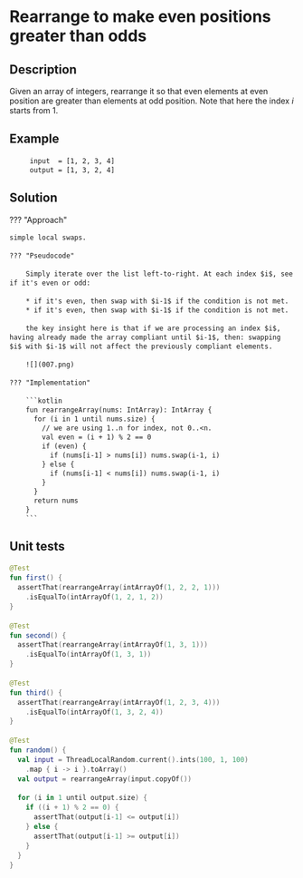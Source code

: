 # Rearrange to make even positions greater than odds

## Description

Given an array of integers, rearrange it so that even elements at even position are greater than elements at odd position. Note that here the index $i$ starts from $1$.

## Example

```
     input  = [1, 2, 3, 4]
     output = [1, 3, 2, 4]
```

## Solution

??? "Approach"

    simple local swaps.

    ??? "Pseudocode"

        Simply iterate over the list left-to-right. At each index $i$, see if it's even or odd:

        * if it's even, then swap with $i-1$ if the condition is not met.
        * if it's even, then swap with $i-1$ if the condition is not met.

        the key insight here is that if we are processing an index $i$, having already made the array compliant until $i-1$, then: swapping $i$ with $i-1$ will not affect the previously compliant elements.

        ![](007.png)

    ??? "Implementation"

        ```kotlin
        fun rearrangeArray(nums: IntArray): IntArray {
          for (i in 1 until nums.size) {
            // we are using 1..n for index, not 0..<n.
            val even = (i + 1) % 2 == 0 
            if (even) {
              if (nums[i-1] > nums[i]) nums.swap(i-1, i)
            } else {
              if (nums[i-1] < nums[i]) nums.swap(i-1, i)
            }
          }
          return nums
        }
        ```

## Unit tests

```kotlin
@Test
fun first() {
  assertThat(rearrangeArray(intArrayOf(1, 2, 2, 1)))
    .isEqualTo(intArrayOf(1, 2, 1, 2))
}

@Test
fun second() {
  assertThat(rearrangeArray(intArrayOf(1, 3, 1)))
    .isEqualTo(intArrayOf(1, 3, 1))
}

@Test
fun third() {
  assertThat(rearrangeArray(intArrayOf(1, 2, 3, 4)))
    .isEqualTo(intArrayOf(1, 3, 2, 4))
}

@Test
fun random() {
  val input = ThreadLocalRandom.current().ints(100, 1, 100)
    .map { i -> i }.toArray()
  val output = rearrangeArray(input.copyOf())

  for (i in 1 until output.size) {
    if ((i + 1) % 2 == 0) {
      assertThat(output[i-1] <= output[i])
    } else {
      assertThat(output[i-1] >= output[i])
    }
  }
}
```




